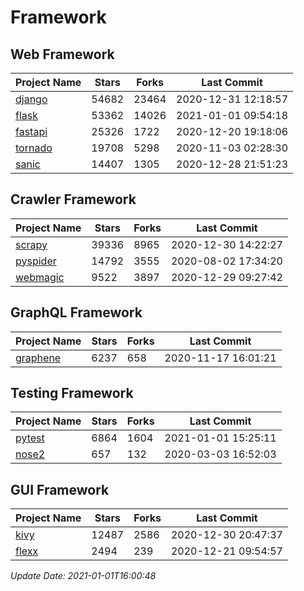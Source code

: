 # Framework

## Web Framework
| Project Name | Stars | Forks | Last Commit |
| ------------ | ----- | ----- | ----------- |
| [django](https://github.com/django/django) | 54682 | 23464 | 2020-12-31 12:18:57 |
| [flask](https://github.com/pallets/flask) | 53362 | 14026 | 2021-01-01 09:54:18 |
| [fastapi](https://github.com/tiangolo/fastapi) | 25326 | 1722 | 2020-12-20 19:18:06 |
| [tornado](https://github.com/tornadoweb/tornado) | 19708 | 5298 | 2020-11-03 02:28:30 |
| [sanic](https://github.com/huge-success/sanic) | 14407 | 1305 | 2020-12-28 21:51:23 |

## Crawler Framework
| Project Name | Stars | Forks | Last Commit |
| ------------ | ----- | ----- | ----------- |
| [scrapy](https://github.com/scrapy/scrapy) | 39336 | 8965 | 2020-12-30 14:22:27 |
| [pyspider](https://github.com/binux/pyspider) | 14792 | 3555 | 2020-08-02 17:34:20 |
| [webmagic](https://github.com/code4craft/webmagic) | 9522 | 3897 | 2020-12-29 09:27:42 |

## GraphQL Framework
| Project Name | Stars | Forks | Last Commit |
| ------------ | ----- | ----- | ----------- |
| [graphene](https://github.com/graphql-python/graphene) | 6237 | 658 | 2020-11-17 16:01:21 |

## Testing Framework
| Project Name | Stars | Forks | Last Commit |
| ------------ | ----- | ----- | ----------- |
| [pytest](https://github.com/pytest-dev/pytest) | 6864 | 1604 | 2021-01-01 15:25:11 |
| [nose2](https://github.com/nose-devs/nose2) | 657 | 132 | 2020-03-03 16:52:03 |

## GUI Framework
| Project Name | Stars | Forks | Last Commit |
| ------------ | ----- | ----- | ----------- |
| [kivy](https://github.com/kivy/kivy) | 12487 | 2586 | 2020-12-30 20:47:37 |
| [flexx](https://github.com/flexxui/flexx) | 2494 | 239 | 2020-12-21 09:54:57 |

*Update Date: 2021-01-01T16:00:48*